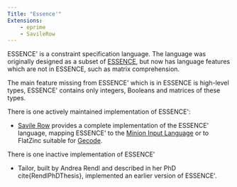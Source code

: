 ```yaml
---
Title: "Essence'"
Extensions: 
    - eprime
    - SavileRow
---
```



ESSENCE' is a constraint specification language. The language was originally designed as a subset of [ESSENCE](../Essence), but now has language features which are not in ESSENCE, such as matrix comprehension.

The main feature missing from ESSENCE' which is in ESSENCE is high-level types, ESSENCE' contains only integers, Booleans and matrices of these types.

There is one actively maintained implementation of ESSENCE':

* [Savile Row](http://savilerow.cs.st-andrews.ac.uk/) provides a complete implementation of the ESSENCE' language, mapping ESSENCE' to the [Minion Input Language](../Minion) or to FlatZinc suitable for [Gecode](http://www.gecode.org).

There is one inactive implementation of ESSENCE'

* Tailor, built by Andrea Rendl and described in her PhD cite{RendlPhDThesis}, implemented an earlier version of ESSENCE'.
